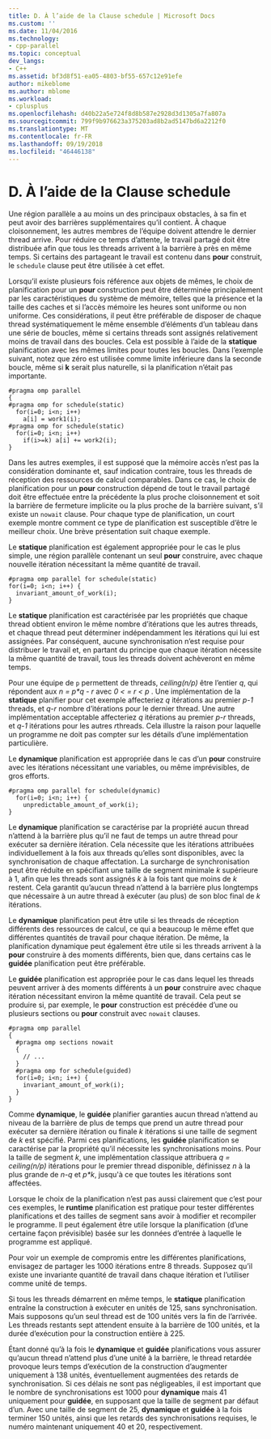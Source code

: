 ```yaml
---
title: D. À l’aide de la Clause schedule | Microsoft Docs
ms.custom: ''
ms.date: 11/04/2016
ms.technology:
- cpp-parallel
ms.topic: conceptual
dev_langs:
- C++
ms.assetid: bf3d8f51-ea05-4803-bf55-657c12e91efe
author: mikeblome
ms.author: mblome
ms.workload:
- cplusplus
ms.openlocfilehash: d40b22a5e724f8d8b587e2928d3d1305a7fa807a
ms.sourcegitcommit: 799f9b976623a375203ad8b2ad5147bd6a2212f0
ms.translationtype: MT
ms.contentlocale: fr-FR
ms.lasthandoff: 09/19/2018
ms.locfileid: "46446138"
---
```

# <a name="d-using-the-schedule-clause"></a>D. À l’aide de la Clause schedule

Une région parallèle a au moins un des principaux obstacles, à sa fin et peut avoir des barrières supplémentaires qu’il contient. À chaque cloisonnement, les autres membres de l’équipe doivent attendre le dernier thread arrive. Pour réduire ce temps d’attente, le travail partagé doit être distribuée afin que tous les threads arrivent à la barrière à près en même temps. Si certains des partageant le travail est contenu dans **pour** construit, le `schedule` clause peut être utilisée à cet effet.

Lorsqu’il existe plusieurs fois référence aux objets de mêmes, le choix de planification pour un **pour** construction peut être déterminée principalement par les caractéristiques du système de mémoire, telles que la présence et la taille des caches et si l’accès mémoire les heures sont uniforme ou non uniforme. Ces considérations, il peut être préférable de disposer de chaque thread systématiquement le même ensemble d’éléments d’un tableau dans une série de boucles, même si certains threads sont assignés relativement moins de travail dans des boucles. Cela est possible à l’aide de la **statique** planification avec les mêmes limites pour toutes les boucles. Dans l’exemple suivant, notez que zéro est utilisée comme limite inférieure dans la seconde boucle, même si **k** serait plus naturelle, si la planification n’était pas importante.

```
#pragma omp parallel
{
#pragma omp for schedule(static)
  for(i=0; i<n; i++)
    a[i] = work1(i);
#pragma omp for schedule(static)
  for(i=0; i<n; i++)
    if(i>=k) a[i] += work2(i);
}
```

Dans les autres exemples, il est supposé que la mémoire accès n’est pas la considération dominante et, sauf indication contraire, tous les threads de réception des ressources de calcul comparables. Dans ce cas, le choix de planification pour un **pour** construction dépend de tout le travail partagé doit être effectuée entre la précédente la plus proche cloisonnement et soit la barrière de fermeture implicite ou la plus proche de la barrière suivant, s’il existe un `nowait` clause. Pour chaque type de planification, un court exemple montre comment ce type de planification est susceptible d’être le meilleur choix. Une brève présentation suit chaque exemple.

Le **statique** planification est également appropriée pour le cas le plus simple, une région parallèle contenant un seul **pour** construire, avec chaque nouvelle itération nécessitant la même quantité de travail.

```
#pragma omp parallel for schedule(static)
for(i=0; i<n; i++) {
  invariant_amount_of_work(i);
}
```

Le **statique** planification est caractérisée par les propriétés que chaque thread obtient environ le même nombre d’itérations que les autres threads, et chaque thread peut déterminer indépendamment les itérations qui lui est assignées. Par conséquent, aucune synchronisation n’est requise pour distribuer le travail et, en partant du principe que chaque itération nécessite la même quantité de travail, tous les threads doivent achèveront en même temps.

Pour une équipe de `p` permettent de threads, *ceiling(n/p)* être l’entier *q*, qui répondent aux *n = p\*q - r* avec *0 < = r < p* . Une implémentation de la **statique** planifier pour cet exemple affecteriez *q* itérations au premier *p-1* threads, et *q-r* nombre d’itérations pour le dernier thread.  Une autre implémentation acceptable affecteriez *q* itérations au premier *p-r* threads, et *q-1* itérations pour les autres *r*threads. Cela illustre la raison pour laquelle un programme ne doit pas compter sur les détails d’une implémentation particulière.

Le **dynamique** planification est appropriée dans le cas d’un **pour** construire avec les itérations nécessitant une variables, ou même imprévisibles, de gros efforts.

```
#pragma omp parallel for schedule(dynamic)
  for(i=0; i<n; i++) {
    unpredictable_amount_of_work(i);
}
```

Le **dynamique** planification se caractérise par la propriété aucun thread n’attend à la barrière plus qu’il ne faut de temps un autre thread pour exécuter sa dernière itération. Cela nécessite que les itérations attribuées individuellement à la fois aux threads qu’elles sont disponibles, avec la synchronisation de chaque affectation. La surcharge de synchronisation peut être réduite en spécifiant une taille de segment minimale *k* supérieure à 1, afin que les threads sont assignés *k* à la fois tant que moins de *k* restent. Cela garantit qu’aucun thread n’attend à la barrière plus longtemps que nécessaire à un autre thread à exécuter (au plus) de son bloc final de *k* itérations.

Le **dynamique** planification peut être utile si les threads de réception différents des ressources de calcul, ce qui a beaucoup le même effet que différentes quantités de travail pour chaque itération. De même, la planification dynamique peut également être utile si les threads arrivent à la **pour** construire à des moments différents, bien que, dans certains cas le **guidée** planification peut être préférable.

Le **guidée** planification est appropriée pour le cas dans lequel les threads peuvent arriver à des moments différents à un **pour** construire avec chaque itération nécessitant environ la même quantité de travail. Cela peut se produire si, par exemple, le **pour** construction est précédée d’une ou plusieurs sections ou **pour** construit avec `nowait` clauses.

```
#pragma omp parallel
{
  #pragma omp sections nowait
  {
    // ...
  }
  #pragma omp for schedule(guided)
  for(i=0; i<n; i++) {
    invariant_amount_of_work(i);
  }
}
```

Comme **dynamique**, le **guidée** planifier garanties aucun thread n’attend au niveau de la barrière de plus de temps que prend un autre thread pour exécuter sa dernière itération ou finale *k* itérations si une taille de segment de *k* est spécifié. Parmi ces planifications, les **guidée** planification se caractérise par la propriété qu’il nécessite les synchronisations moins. Pour la taille de segment *k*, une implémentation classique attribuera *q = ceiling(n/p)* itérations pour le premier thread disponible, définissez *n* à la plus grande de *n-q* et *p\*k*, jusqu'à ce que toutes les itérations sont affectées.

Lorsque le choix de la planification n’est pas aussi clairement que c’est pour ces exemples, le **runtime** planification est pratique pour tester différentes planifications et des tailles de segment sans avoir à modifier et recompiler le programme. Il peut également être utile lorsque la planification (d’une certaine façon prévisible) basée sur les données d’entrée à laquelle le programme est appliqué.

Pour voir un exemple de compromis entre les différentes planifications, envisagez de partager les 1000 itérations entre 8 threads. Supposez qu’il existe une invariante quantité de travail dans chaque itération et l’utiliser comme unité de temps.

Si tous les threads démarrent en même temps, le **statique** planification entraîne la construction à exécuter en unités de 125, sans synchronisation. Mais supposons qu’un seul thread est de 100 unités vers la fin de l’arrivée. Les threads restants sept attendent ensuite à la barrière de 100 unités, et la durée d’exécution pour la construction entière à 225.

Étant donné qu’à la fois le **dynamique** et **guidée** planifications vous assurer qu’aucun thread n’attend plus d’une unité à la barrière, le thread retardée provoque leurs temps d’exécution de la construction d’augmenter uniquement à 138 unités, éventuellement augmentées des retards de synchronisation. Si ces délais ne sont pas négligeables, il est important que le nombre de synchronisations est 1000 pour **dynamique** mais 41 uniquement pour **guidée**, en supposant que la taille de segment par défaut d’un. Avec une taille de segment de 25, **dynamique** et **guidée** à la fois terminer 150 unités, ainsi que les retards des synchronisations requises, le numéro maintenant uniquement 40 et 20, respectivement.